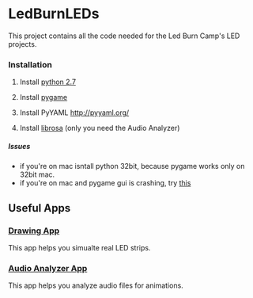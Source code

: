 # LedBurnLEDs

This project contains all the code needed for the Led Burn Camp's LED projects.


### Installation

1. Install [python 2.7](https://www.python.org/download/releases/python-2712)

2. Install [pygame](http://www.pygame.org/download.shtml)

3. Install PyYAML http://pyyaml.org/

4. Install [librosa](https://github.com/librosa/librosa) (only you need the Audio Analyzer)

##### Issues
- if you're on mac isntall python 32bit, because pygame works only on 32bit mac.
- if you're on mac and pygame gui is crashing, try [this](http://stackoverflow.com/a/37235340)


## Useful Apps

### [Drawing App](Simulator/DrawingApp)
This app helps you simualte real LED strips.

### [Audio Analyzer App](AudioAnalysis)
This app helps you analyze audio files for animations.
